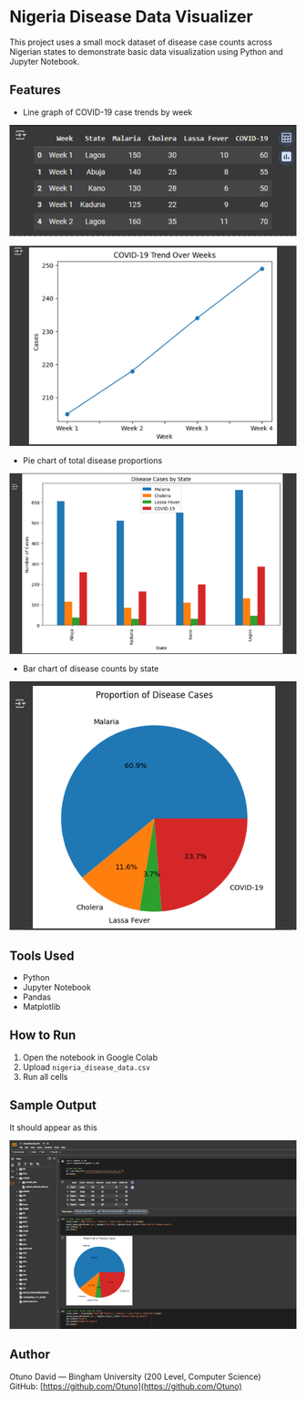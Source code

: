 # Nigeria Disease Data Visualizer

This project uses a small mock dataset of disease case counts across Nigerian states to demonstrate basic data visualization using Python and Jupyter Notebook.

## Features
- Line graph of COVID-19 case trends by week

![Sample Visualization](screenshot.png)

![Sample Visualization](screenshot1.png)

- Pie chart of total disease proportions
  
![Sample Visualization](screenshot2.png)

- Bar chart of disease counts by state

![Sample Visualization](screenshot3.png)

## Tools Used
- Python
- Jupyter Notebook
- Pandas
- Matplotlib

## How to Run
1. Open the notebook in Google Colab
2. Upload `nigeria_disease_data.csv`
3. Run all cells

## Sample Output
It should appear as this

![Sample Visualization](screenshot4.png)

## Author
Otuno David — Bingham University (200 Level, Computer Science)  
GitHub: [https://github.com/Otuno](https://github.com/Otuno)
